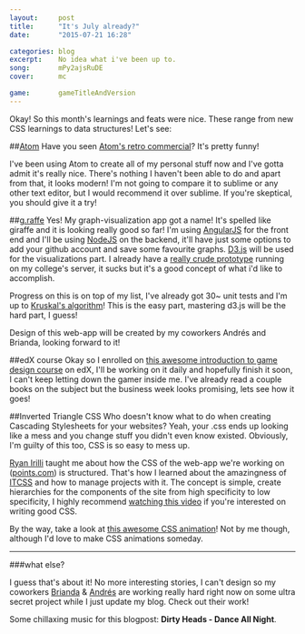 ```yaml
---
layout:     post
title:      "It's July already?"
date:       "2015-07-21 16:28"

categories: blog
excerpt:    No idea what i've been up to.
song:       mPy2ajsRuDE
cover:      mc

game:       gameTitleAndVersion
---
```


Okay! So this month's learnings and feats were nice. These range from new CSS learnings to data structures! Let's see:

##[Atom](https://atom.io/)
Have you seen [Atom's retro commercial](https://www.youtube.com/watch?v=Y7aEiVwBAdk)? It's pretty funny!

I've been using Atom to create all of my personal stuff now and I've gotta admit it's really nice. There's nothing I haven't been able to do and apart from that, it looks modern! I'm not going to compare it to sublime or any other text editor, but I would recommend it over sublime. If you're skeptical, you should give it a try!

##[g.raffe](https://github.com/dancmj/g.raffe/)
Yes! My graph-visualization app got a name! It's spelled like giraffe and it is looking really good so far! I'm using [AngularJS](https://angularjs.org/) for the front end and I'll be using [NodeJS](https://nodejs.org/) on the backend, it'll have just some options to add your github account and save some favourite graphs. [D3.js](http://d3js.org/) will be used for the visualizations part. I already have a [really crude prototype](http://euler.mat.uson.mx/~e5ingsoft2/graph3/graph3/) running on my college's server, it sucks but it's a good concept of what i'd like to accomplish.

Progress on this is on top of my list, I've already got 30~ unit tests and I'm up to [Kruskal's algorithm](https://www.wikiwand.com/en/Kruskal's_algorithm)! This is the easy part, mastering d3.js will be the hard part, I guess!

Design of this web-app will be created by my coworkers Andrés and Brianda, looking forward to it!

##edX course
Okay so I enrolled on [this awesome introduction to game design course](https://www.edx.org/course/introduction-game-design-mitx-11-126x) on edX, I'll be working on it daily and hopefully finish it soon, I can't keep letting down the gamer inside me. I've already read a couple books on the subject but the business week looks promising, lets see how it goes!

##Inverted Triangle CSS
Who doesn't know what to do when creating Cascading Stylesheets for your websites? Yeah, your .css ends up looking like a mess and you change stuff you didn't even know existed. Obviously, I'm guilty of this too, CSS is so easy to mess up.

[Ryan Irilli](https://twitter.com/ryanirilli) taught me about how the CSS of the web-app we're working on ([points.com](https://www.points.com/)) is structured. That's how I learned about the amazingness of [ITCSS](http://itcss.io/) and how to manage projects with it. The concept is simple, create hierarchies for the components of the site from high specificity to low specificity, I highly recommend [watching this video](https://www.youtube.com/watch?v=1OKZOV-iLj4&hd=1) if you're interested on writing good CSS.

By the way, take a look at [this awesome CSS animation](http://codepen.io/joshbader/pen/EjXgqr?utm_content=buffer5df05&utm_medium=social&utm_source=twitter.com&utm_campaign=buffer)! Not by me though, although I'd love to make CSS animations someday.

-----------------------------

###what else?

I guess that's about it! No more interesting stories, I can't design so my coworkers [Brianda](https://dribbble.com/briandamaldonado) & [Andrés](https://dribbble.com/andresrdz) are working really hard right now on some ultra secret project while I just update my blog. Check out their work!

Some chillaxing music for this blogpost: **Dirty Heads - Dance All Night**.
